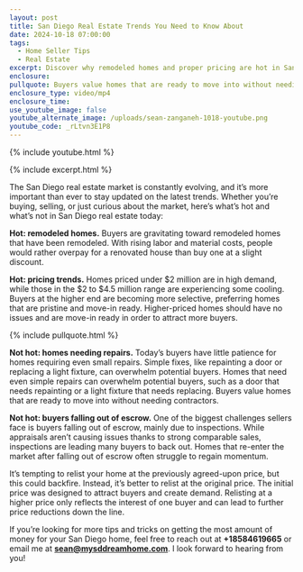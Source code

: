 ```yaml
---
layout: post
title: San Diego Real Estate Trends You Need to Know About
date: 2024-10-18 07:00:00
tags:
  - Home Seller Tips
  - Real Estate
excerpt: Discover why remodeled homes and proper pricing are hot in San Diego today.
enclosure:
pullquote: Buyers value homes that are ready to move into without needing contractors.
enclosure_type: video/mp4
enclosure_time:
use_youtube_image: false
youtube_alternate_image: /uploads/sean-zanganeh-1018-youtube.png
youtube_code: _rLtvn3E1P8
---
```

{% include youtube.html %}

{% include excerpt.html %}

The San Diego real estate market is constantly evolving, and it’s more important than ever to stay updated on the latest trends. Whether you’re buying, selling, or just curious about the market, here’s what’s hot and what’s not in San Diego real estate today:

**Hot: remodeled homes.** Buyers are gravitating toward remodeled homes that have been remodeled. With rising labor and material costs, people would rather overpay for a renovated house than buy one at a slight discount.

**Hot: pricing trends.** Homes priced under $2 million are in high demand, while those in the $2 to $4.5 million range are experiencing some cooling. Buyers at the higher end are becoming more selective, preferring homes that are pristine and move-in ready. Higher-priced homes should have no issues and are move-in ready in order to attract more buyers.

{% include pullquote.html %}

**Not hot: homes needing repairs.** Today’s buyers have little patience for homes requiring even small repairs. Simple fixes, like repainting a door or replacing a light fixture, can overwhelm potential buyers. Homes that need even simple repairs can overwhelm potential buyers, such as a door that needs repainting or a light fixture that needs replacing. Buyers value homes that are ready to move into without needing contractors.

**Not hot: buyers falling out of escrow.** One of the biggest challenges sellers face is buyers falling out of escrow, mainly due to inspections. While appraisals aren’t causing issues thanks to strong comparable sales, inspections are leading many buyers to back out. Homes that re-enter the market after falling out of escrow often struggle to regain momentum.

It’s tempting to relist your home at the previously agreed-upon price, but this could backfire. Instead, it’s better to relist at the original price. The initial price was designed to attract buyers and create demand. Relisting at a higher price only reflects the interest of one buyer and can lead to further price reductions down the line.

If you’re looking for more tips and tricks on getting the most amount of money for your San Diego home, feel free to reach out at **\+18584619665** or email me at [**sean@mysddreamhome.com**](mailto:sean@mysddreamhome.com). I look forward to hearing from you!